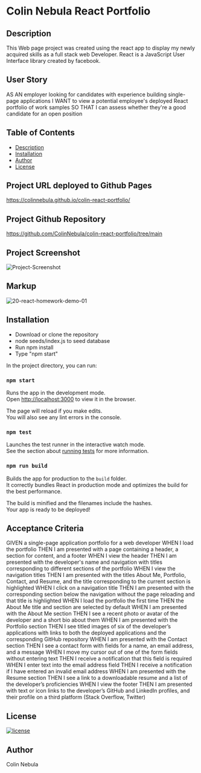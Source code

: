 # Colin Nebula React Portfolio
## Description
This Web page project was created using the react app to display my newly acquired skills as a full stack web Developer. React is a JavaScript User Interface library created by facebook.
## User Story
AS AN employer looking for candidates with experience building single-page applications
I WANT to view a potential employee's deployed React portfolio of work samples
SO THAT I can assess whether they're a good candidate for an open position
## Table of Contents
  * [Description](#description)
  * [Installation](#installation)
  * [Author](#author)
  * [License](#license)

## Project URL deployed to Github Pages
https://colinnebula.github.io/colin-react-portfolio/
## Project Github Repository
https://github.com/ColinNebula/colin-react-portfolio/tree/main
## Project Screenshot
![Project-Screenshot](https://user-images.githubusercontent.com/57843842/141238044-cd1a4687-8a45-4fd4-bb39-b6f8969077b1.jpg)
## Markup
![20-react-homework-demo-01](https://user-images.githubusercontent.com/57843842/141237695-54a8fc2d-77ff-4442-87f8-77cf10b30b1b.gif)
  ## Installation
* Download or clone the repository 
* node seeds/index.js to seed database
* Run npm install
* Type "npm start"

In the project directory, you can run:

### `npm start`

Runs the app in the development mode.\
Open [http://localhost:3000](http://localhost:3000) to view it in the browser.

The page will reload if you make edits.\
You will also see any lint errors in the console.

### `npm test`

Launches the test runner in the interactive watch mode.\
See the section about [running tests](https://facebook.github.io/create-react-app/docs/running-tests) for more information.

### `npm run build`

Builds the app for production to the `build` folder.\
It correctly bundles React in production mode and optimizes the build for the best performance.

The build is minified and the filenames include the hashes.\
Your app is ready to be deployed!
## Acceptance Criteria
GIVEN a single-page application portfolio for a web developer
WHEN I load the portfolio
THEN I am presented with a page containing a header, a section for content, and a footer
WHEN I view the header
THEN I am presented with the developer's name and navigation with titles corresponding to different sections of the portfolio
WHEN I view the navigation titles
THEN I am presented with the titles About Me, Portfolio, Contact, and Resume, and the title corresponding to the current section is highlighted
WHEN I click on a navigation title
THEN I am presented with the corresponding section below the navigation without the page reloading and that title is highlighted
WHEN I load the portfolio the first time
THEN the About Me title and section are selected by default
WHEN I am presented with the About Me section
THEN I see a recent photo or avatar of the developer and a short bio about them
WHEN I am presented with the Portfolio section
THEN I see titled images of six of the developer’s applications with links to both the deployed applications and the corresponding GitHub repository
WHEN I am presented with the Contact section
THEN I see a contact form with fields for a name, an email address, and a message
WHEN I move my cursor out of one of the form fields without entering text
THEN I receive a notification that this field is required
WHEN I enter text into the email address field
THEN I receive a notification if I have entered an invalid email address
WHEN I am presented with the Resume section
THEN I see a link to a downloadable resume and a list of the developer’s proficiencies
WHEN I view the footer
THEN I am presented with text or icon links to the developer’s GitHub and LinkedIn profiles, and their profile on a third platform (Stack Overflow, Twitter) 

## License
[![license](https://img.shields.io/badge/license-MIT-brightgreen)](https://shields.io)
## Author 
Colin Nebula